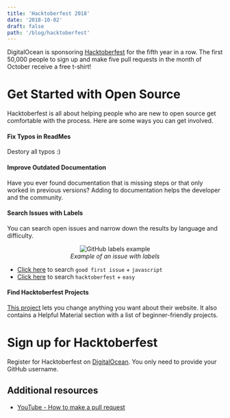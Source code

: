 ```yaml
---
title: 'Hacktoberfest 2018'
date: '2018-10-02'
draft: false
path: '/blog/hacktoberfest'
---
```


DigitalOcean is sponsoring [Hacktoberfest](https://hacktoberfest.digitalocean.com/) for the fifth year in a row. The first 50,000 people to sign up and make five pull requests in the month of October receive a free t-shirt!

# Get Started with Open Source

Hacktoberfest is all about helping people who are new to open source get comfortable with the process. Here are some ways you can get involved.

#### Fix Typos in ReadMes

Destory all typos :)

#### Improve Outdated Documentation

Have you ever found documentation that is missing steps or that only worked in previous versions? Adding to documentation helps the developer and the community.

#### Search Issues with Labels

You can search open issues and narrow down the results by language and difficulty.

<p align="center">
  <img src="https://i.imgur.com/4mS0tdw.png" alt="GitHub labels example"/> <br>
  <i>Example of an issue with labels</i>
</p>

- [Click here](https://github.com/search?q=label%3A%22good+first+issue%22+language%3Ajavascript&type=Issues) to search `good first issue` + `javascript`
- [Click here](https://github.com/search?q=label%3A%22hacktoberfest%22+label%3A%22easy%22&type=Issues) to search `hacktoberfest` + `easy`

#### Find Hacktoberfest Projects

[This project](https://hacktoberfest.lingonsaft.com/) lets you change anything you want about their website. It also contains a Helpful Material section with a list of beginner-friendly projects.

# Sign up for Hacktoberfest

Register for Hacktoberfest on [DigitalOcean](https://hacktoberfest.digitalocean.com/sign_up/register). You only need to provide your GitHub username.

## Additional resources

- [YouTube - How to make a pull request](https://www.youtube.com/watch?v=rgbCcBNZcdQ)
